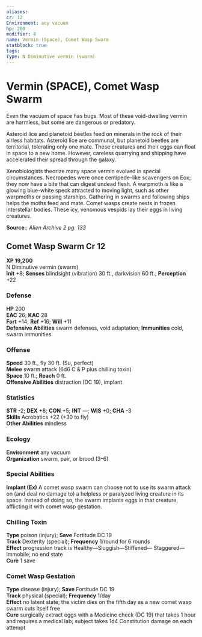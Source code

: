 ```yaml
---
aliases: 
cr: 12
Environment: any vacuum  
hp: 200
modifier: 8
name: Vermin (Space), Comet Wasp Swarm
statblock: true
tags: 
Type: N Diminutive vermin (swarm)  
---
```


# Vermin (SPACE), Comet Wasp Swarm

Even the vacuum of space has bugs. Most of these void-dwelling vermin are harmless, but some are dangerous or predatory.

Asteroid lice and planetoid beetles feed on minerals in the rock of their airless habitats. Asteroid lice are communal, but planetoid beetles are territorial, tolerating only one mate. These creatures and their eggs can float in space to a new home. However, careless quarrying and shipping have accelerated their spread through the galaxy.

Xenobiologists theorize many space vermin evolved in special circumstances. Necropedes were once centipede-like scavengers on Eox; they now have a bite that can digest undead flesh. A warpmoth is like a glowing blue-white speck attracted to moving light, such as other warpmoths or passing starships. Gathering in swarms and following ships helps the moths feed and mate. Comet wasps create nests in frozen interstellar bodies. These icy, venomous vespids lay their eggs in living creatures.


**Source**:: _Alien Archive 2 pg. 133_

## Comet Wasp Swarm Cr 12

**XP 19,200**  
N Diminutive vermin (swarm)  
**Init** +8; **Senses** blindsight (vibration) 30 ft., darkvision 60 ft.; **Perception** +22  

### Defense

**HP** 200  
**EAC** 26; **KAC** 28  
**Fort** +14; **Ref** +16; **Will** +11  
**Defensive Abilities** swarm defenses, void adaptation; **Immunities** cold, swarm immunities  

### Offense

**Speed** 30 ft., fly 30 ft. (Su, perfect)  
**Melee** swarm attack (6d6 C & P plus chilling toxin)  
**Space** 10 ft.; **Reach** 0 ft.  
**Offensive Abilities** distraction (DC 19), implant

### Statistics

**STR** -2; **DEX** +8; **CON** +5; **INT** —; **WIS** +0; **CHA** -3  
**Skills** Acrobatics +22 (+30 to fly)  
**Other Abilities** mindless

### Ecology

**Environment** any vacuum  
**Organization** swarm, pair, or brood (3–6)

### Special Abilities

**Implant (Ex)** A comet wasp swarm can choose not to use its swarm attack on (and deal no damage to) a helpless or paralyzed living creature in its space. Instead of doing so, the swarm implants eggs in that creature, afflicting it with comet wasp gestation.

### Chilling Toxin

**Type** poison (injury); **Save** Fortitude DC 19  
**Track** Dexterity (special); **Frequency** 1/round for 6 rounds  
**Effect** progression track is Healthy—Sluggish—Stiffened— Staggered—Immobile; no end state  
**Cure** 1 save

### Comet Wasp Gestation

**Type** disease (injury); **Save** Fortitude DC 19  
**Track** physical (special); **Frequency** 1/day  
**Effect** no latent state; the victim dies on the fifth day as a new comet wasp swarm cuts itself free  
**Cure** surgically extract eggs with a Medicine check (DC 19) that takes 1 hour and requires a medical lab; subject takes 1d4 Constitution damage on each attempt
